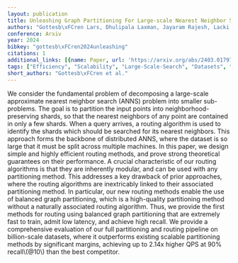 ```yaml
---
layout: publication
title: Unleashing Graph Partitioning For Large-scale Nearest Neighbor Search
authors: "Gottesb\xFCren Lars, Dhulipala Laxman, Jayaram Rajesh, Lacki Jakub"
conference: Arxiv
year: 2024
bibkey: "gottesb\xFCren2024unleashing"
citations: 1
additional_links: [{name: Paper, url: 'https://arxiv.org/abs/2403.01797'}]
tags: ["Efficiency", "Scalability", "Large-Scale-Search", "Datasets", "Evaluation"]
short_authors: "Gottesb\xFCren et al."
---
```

We consider the fundamental problem of decomposing a large-scale approximate
nearest neighbor search (ANNS) problem into smaller sub-problems. The goal is
to partition the input points into neighborhood-preserving shards, so that the
nearest neighbors of any point are contained in only a few shards. When a query
arrives, a routing algorithm is used to identify the shards which should be
searched for its nearest neighbors. This approach forms the backbone of
distributed ANNS, where the dataset is so large that it must be split across
multiple machines.
  In this paper, we design simple and highly efficient routing methods, and
prove strong theoretical guarantees on their performance. A crucial
characteristic of our routing algorithms is that they are inherently modular,
and can be used with any partitioning method. This addresses a key drawback of
prior approaches, where the routing algorithms are inextricably linked to their
associated partitioning method. In particular, our new routing methods enable
the use of balanced graph partitioning, which is a high-quality partitioning
method without a naturally associated routing algorithm. Thus, we provide the
first methods for routing using balanced graph partitioning that are extremely
fast to train, admit low latency, and achieve high recall. We provide a
comprehensive evaluation of our full partitioning and routing pipeline on
billion-scale datasets, where it outperforms existing scalable partitioning
methods by significant margins, achieving up to 2.14x higher QPS at 90%
recall\\(@10\\) than the best competitor.